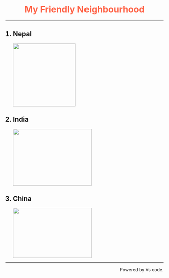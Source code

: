 <!DOCTYPE html>
<html>
    <head><title>Lab1</title></head>
    <body>
    <h1 align="center" style="color:tomato;">My Friendly Neighbourhood</h1>
    <hr/>
    <ol>
    <h2><li>Nepal</li></h2>
    <a href="https://en.wikipedia.org/wiki/Nepal" target="_blank"><img src="https://cdn.britannica.com/70/2970-050-796F522C/Flag-Nepal.jpg" height="200" width="200"></a>
    <h2><li>India</li></h2>
    <a href="https://en.wikipedia.org/wiki/India" target="_blank"><img src="https://upload.wikimedia.org/wikipedia/en/thumb/4/41/Flag_of_India.svg/1200px-Flag_of_India.svg.png" height="180" width="250"></a>
    <h2><li>China</li></h2>
    <a href="https://en.wikipedia.org/wiki/China" target="_blank"><img src="https://cdn.britannica.com/90/7490-004-BAD4AA72/Flag-China.jpg" height="160" width="250"></a>
    </ol>
    <hr/>
    <p align="right">Powered by Vs code.</p>
    </body>
</html>
